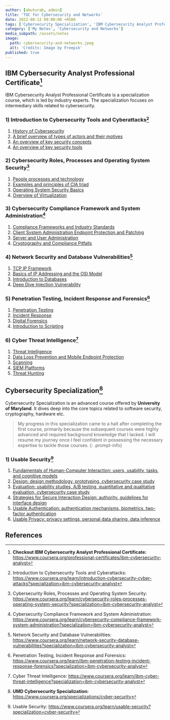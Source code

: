 ```yaml
---
author: [abuturab, admin]
title: 'TOC for Cybersecurity and Networks'
date: 2022-08-12 09:00:00 +0500
tags: ['Cybersecurity Specialization', 'IBM Cybersecurity Analyst Professional Certificate', 'Courses TOC']
category: ['My Notes', 'Cybersecurity and Networks']
media_subpath: /assets/notes
image:
  path: cybersecurity-and-networks.jpeg
  alt: 'Credits: Image by Freepik'
published: true
---
```


## **IBM Cybersecurity Analyst Professional Certificate[^1]**

IBM Cybersecurity Analyst Professional Certificate is a specialization course, which is led by industry experts. The specialization focuses on intermediary skills related to cybersecurity.

### **1) Introduction to Cybersecurity Tools and Cyberattacks[^2]**

1. [History of Cybersecurity](/posts/history-of-cybersecurity)
2. [A brief overview of types of actors and their motives](/posts/a-brief-overview-of-types-of-actors-and-their-motives)
3. [An overview of key security concepts](/posts/an-overview-of-key-security-concepts)
4. [An overview of key security tools](/posts/an-overview-of-key-security-tools)

### **2) Cybersecurity Roles, Processes and Operating System Security[^3]**

1. [People processes and technology](/posts/people-processes-and-technology)
2. [Examples and principles of CIA triad](/posts/examples-and-principles-of-cia-triad)
3. [Operating System Security Basics](/posts/operating-system-security-basics)
4. [Overview of Virtualization](/posts/overview-of-virtualization)

### **3) Cybersecurity Compliance Framework and System Administration[^4]**

1. [Compliance Frameworks and Industry Standards](/posts/compliance-frameworks-and-industry-standards)
2. [Client System Administration Endpoint Protection and Patching](/posts/client-system-administration-endpoint-protection-and-patching)
3. [Server and User Administration](/posts/server-and-user-administration)
4. [Cryptography and Compliance Pitfalls](/posts/cryptography-and-compliance-pitfalls)

### **4) Network Security and Database Vulnerabilities[^5]**

1. [TCP IP Framework](/posts/tcp-ip-framework)
2. [Basics of IP Addressing and the OSI Model](/posts/basics-of-ip-addressing-and-the-osi-model)
3. [Introduction to Databases](/posts/introduction-to-databases)
4. [Deep Dive Injection Vulnerability](/posts/deep-dive-injection-vulnerability)

### **5) Penetration Testing, Incident Response and Forensics[^6]**

1. [Penetration Testing](/posts/penetration-testing)
2. [Incident Response](/posts/incident-response)
3. [Digital Forensics](/posts/digital-forensics)
4. [Introduction to Scripting](/posts/introduction-to-scripting)

### **6) Cyber Threat Intelligence[^7]**

1. [Threat Intelligence](/posts/threat-intelligence)
2. [Data Loss Prevention and Mobile Endpoint Protection](/posts/data-loss-prevention-and-mobile-endpoint-protection)
3. [Scanning](/posts/scanning)
4. [SIEM Platforms](/posts/siem-platforms)
5. [Threat Hunting](/posts/threat-hunting)

## **Cybersecurity Specialization[^8]**

Cybersecurity Specialization is an advanced course offered by **University of Maryland**. It dives deep into the core topics related to software security, cryptography, hardware etc.

> My progress in this specialization came to a halt after completing the first course, primarily because the subsequent courses were highly advanced and required background knowledge that I lacked. I will resume my journey once I feel confident in possessing the necessary expertise to tackle those courses.
{: .prompt-info}

### **1) Usable Security[^9]**

1. [Fundamentals of Human-Computer Interaction: users, usability, tasks, and cognitive models](/posts/fundamentals-of-humans-computer-interaction)
2. [Design: design methodology, prototyping, cybersecurity case study](/posts/usable-design)
3. [Evaluation: usability studies, A/B testing, quantitative and qualitative evaluation, cybersecurity case study](/posts/usable-evaluation)
4. [Strategies for Secure Interaction Design: authority, guidelines for interface design](/posts/strategies-for-secure-interaction-design)
5. [Usable Authentication: authentication mechanisms, biometrics, two-factor authentication](/posts/usable-authentication)
6. [Usable Privacy: privacy settings, personal data sharing, data inference](/posts/usable-privacy)

## References

[^1]: **Checkout IBM Cybersecurity Analyst Professional Certificate:** <https://www.coursera.org/professional-certificates/ibm-cybersecurity-analyst>
[^2]: Introduction to Cybersecurity Tools and Cyberattacks: <https://www.coursera.org/learn/introduction-cybersecurity-cyber-attacks?specialization=ibm-cybersecurity-analyst>
[^3]: Cybersecurity Roles, Processes and Operating System Security: <https://www.coursera.org/learn/cybersecurity-roles-processes-operating-system-security?specialization=ibm-cybersecurity-analyst>
[^4]: Cybersecurity Compliance Framework and System Administration: <https://www.coursera.org/learn/cybersecurity-compliance-framework-system-administration?specialization=ibm-cybersecurity-analyst>
[^5]: Network Security and Database Vulnerabilities: <https://www.coursera.org/learn/network-security-database-vulnerabilities?specialization=ibm-cybersecurity-analyst>
[^6]: Penetration Testing, Incident Response and Forensics: <https://www.coursera.org/learn/ibm-penetration-testing-incident-response-forensics?specialization=ibm-cybersecurity-analyst>
[^7]: Cyber Threat Intelligence: <https://www.coursera.org/learn/ibm-cyber-threat-intelligence?specialization=ibm-cybersecurity-analyst>
[^8]: **UMD Cybersecurity Specialization:** <https://www.coursera.org/specializations/cyber-security>
[^9]: Usable Security: <https://www.coursera.org/learn/usable-security?specialization=cyber-security>